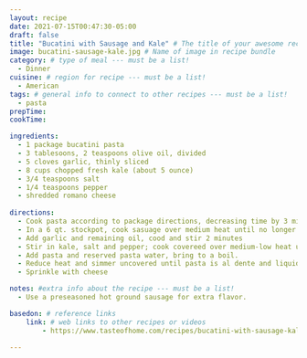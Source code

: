 ```yaml
---
layout: recipe
date: 2021-07-15T00:47:30-05:00
draft: false
title: "Bucatini with Sausage and Kale" # The title of your awesome recipe
image: bucatini-sausage-kale.jpg # Name of image in recipe bundle
category: # type of meal --- must be a list!
  - Dinner
cuisine: # region for recipe --- must be a list!
  - American
tags: # general info to connect to other recipes --- must be a list! 
  - pasta
prepTime: 
cookTime: 

ingredients:
  - 1 package bucatini pasta
  - 3 tablesoons, 2 teaspoons olive oil, divided
  - 5 cloves garlic, thinly sliced
  - 8 cups chopped fresh kale (about 5 ounce)
  - 3/4 teaspoons salt
  - 1/4 teaspoons pepper
  - shredded romano cheese
  
directions:
  - Cook pasta according to package directions, decreasing time by 3 minutes. Drain reserving 2 cups pasta water. Toss pasta with 2 teaspoons oil.
  - In a 6 qt. stockpot, cook sasuage over medium heat until no longer pink, 5-7 nminutes, breaking sausage into large crumbles. 
  - Add garlic and remaining oil, cood and stir 2 minutes
  - Stir in kale, salt and pepper; cook covereed over medium-low heat until kale is tender (about 10 minutes), stirring occasionally.
  - Add pasta and reserved pasta water, bring to a boil. 
  - Reduce heat and simmer uncovered until pasta is al dente and liquid is abosrbed (about 3 minutes), tossing to combine. 
  - Sprinkle with cheese

notes: #extra info about the recipe --- must be a list!
  - Use a preseasoned hot ground sausage for extra flavor. 

basedon: # reference links 
    link: # web links to other recipes or videos 
        - https://www.tasteofhome.com/recipes/bucatini-with-sausage-kale/

---
```

